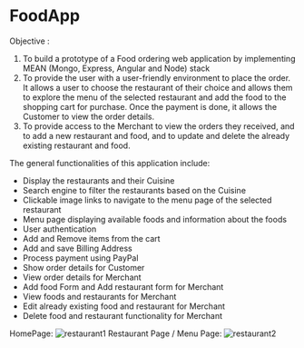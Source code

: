 # FoodApp
Objective : 

1) To build a prototype of a Food ordering web application by implementing MEAN (Mongo, Express, Angular and Node) stack
2) To provide the user with a user-friendly environment to place the order. It allows a user to choose the restaurant of their choice and allows them to explore the menu of the selected restaurant and add the food to the shopping cart for purchase. Once the payment is done, it allows the Customer to view the order details. 
3) To provide access to the Merchant to view the orders they received, and to add a new restaurant and food, and to update and delete the already existing restaurant and food.

The general functionalities of this application include:
   * Display the restaurants and their Cuisine 
   * Search engine to filter the restaurants based on the Cuisine
   * Clickable image links to navigate to the menu page of the selected restaurant
   * Menu page displaying available foods and information about the foods 
   * User authentication
   * Add and Remove items from the cart
   * Add and save Billing Address
   * Process payment using PayPal
   * Show order details for Customer
   * View order details for Merchant
   * Add food Form and Add restaurant form for Merchant
   * View foods and restaurants for Merchant 
   * Edit already existing food and restaurant for Merchant
   * Delete food and restaurant functionality for Merchant 
  
 HomePage: 
 ![restaurant1](https://user-images.githubusercontent.com/30927617/83333057-ae243e80-a26c-11ea-905d-cd271eff4f55.PNG)
 Restaurant Page / Menu Page:
 ![restaurant2](https://user-images.githubusercontent.com/30927617/83333151-3276c180-a26d-11ea-93d4-b38e12d9be50.PNG)

